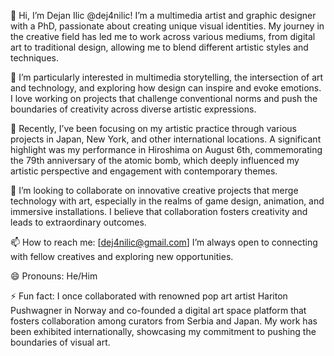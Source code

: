 👋 Hi, I’m Dejan Ilic @dej4nilic! I’m a multimedia artist and graphic designer with a PhD, passionate about creating unique visual identities. My journey in the creative field has led me to work across various mediums, from digital art to traditional design, allowing me to blend different artistic styles and techniques.

👀 I’m particularly interested in multimedia storytelling, the intersection of art and technology, and exploring how design can inspire and evoke emotions. I love working on projects that challenge conventional norms and push the boundaries of creativity across diverse artistic expressions.

🌱 Recently, I’ve been focusing on my artistic practice through various projects in Japan, New York, and other international locations. A significant highlight was my performance in Hiroshima on August 6th, commemorating the 79th anniversary of the atomic bomb, which deeply influenced my artistic perspective and engagement with contemporary themes.

💞️ I’m looking to collaborate on innovative creative projects that merge technology with art, especially in the realms of game design, animation, and immersive installations. I believe that collaboration fosters creativity and leads to extraordinary outcomes.

📫 How to reach me: [dej4nilic@gmail.com] I’m always open to connecting with fellow creatives and exploring new opportunities.

😄 Pronouns: He/Him

⚡ Fun fact: I once collaborated with renowned pop art artist Hariton Pushwagner in Norway and co-founded a digital art space platform that fosters collaboration among curators from Serbia and Japan. My work has been exhibited internationally, showcasing my commitment to pushing the boundaries of visual art.
